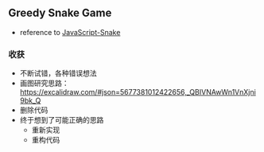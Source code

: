 ## Greedy Snake Game
* reference to [JavaScript-Snake](https://github.com/patorjk/JavaScript-Snake/blob/master/js/snake.js)

### 收获
* 不断试错，各种错误想法
* 画图研究思路：https://excalidraw.com/#json=5677381012422656,_QBIVNAwWn1VnXjni9bk_Q
* 删除代码
* 终于想到了可能正确的思路
  * 重新实现
  * 重构代码

